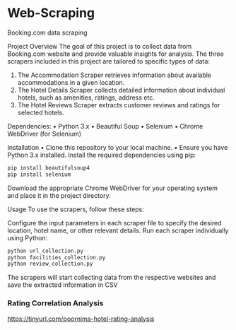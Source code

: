 # Web-Scraping
Booking.com data scraping

Project Overview
The goal of this project is to collect data from Booking.com website and provide valuable insights for analysis. The three scrapers included in this project are tailored to specific types of data:

1. The Accommodation Scraper retrieves information about available accommodations in a given location.
2. The Hotel Details Scraper collects detailed information about individual hotels, such as amenities, ratings, address etc.
3. The Hotel Reviews Scraper extracts customer reviews and ratings for selected hotels.
   
Dependencies:
• Python 3.x
• Beautiful Soup
• Selenium
• Chrome WebDriver (for Selenium)

Installation
• Clone this repository to your local machine.
• Ensure you have Python 3.x installed.
Install the required dependencies using pip:

```bash
pip install beautifulsoup4
pip install selenium
```

Download the appropriate Chrome WebDriver for your operating system and place it in the project directory.

Usage
To use the scrapers, follow these steps:

Configure the input parameters in each scraper file to specify the desired location, hotel name, or other relevant details.
Run each scraper individually using Python:

```bash
python url_collection.py
python facilities_collection.py
python review_collection.py
```

The scrapers will start collecting data from the respective websites and save the extracted information in CSV

### Rating Correlation Analysis
https://tinyurl.com/poornima-hotel-rating-analysis

